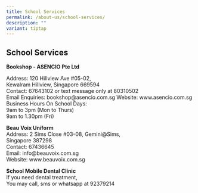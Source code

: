 ```yaml
---
title: School Services
permalink: /about-us/school-services/
description: ""
variant: tiptap
---
```

<h2>School Services</h2>
<p><strong>Bookshop - ASENCIO Pte Ltd</strong>
</p>
<p>Address: 120 Hillview Ave #05-02,
<br>Kewalram Hillview, Singapore 669594
<br>Contact: 67643102 or text message only at 80310502
<br>Email Enquiries: bookshop@asencio.com.sg Website: www.asencio.com.sg
<br>Business Hours On School Days:
<br>9am to 3pm (Mon to Thurs)
<br>9am to 1.30pm (Fri)</p>
<p><strong>Beau Voix Uniform</strong>
<br>Address: 2 Sims Close #03-08, Gemini@Sims,
<br>Singapore 387298
<br>Contact: 67436645
<br>Email: info@beauvoix.com.sg
<br>Website: www.beauvoix.com.sg</p>
<p><strong>School Mobile Dental Clinic</strong>
<br>If you need dental treatment,
<br>You may call,&nbsp;sms or whatsapp at 92379214</p>
